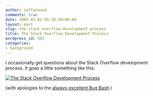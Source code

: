 ```yaml
---
author: jeffatwood
comments: true
date: 2009-02-01 05:29:30+00:00
layout: post
slug: the-stack-overflow-development-process
title: The Stack Overflow Development Process
wordpress_id: 593
categories:
- background
---
```



I occasionally get questions about the Stack Overflow development process. It goes a little something like this:



[![The Stack Overflow Development Process](http://blog.stackoverflow.com/wp-content/uploads/bug-bash-stackoverflow-development-process.png)](http://www.bugbash.net/comic/113.html)



(with apologies to the [always-excellent Bug Bash](http://www.bugbash.net/comic/113.html).)
